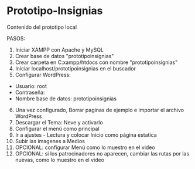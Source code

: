 # Prototipo-Insignias
Contenido del prototipo local

PASOS:
1. Iniciar XAMPP con Apache y MySQL
2. Crear base de datos "prototipoinsignias"
3. Crear carpeta en C:xampp/htdocs con nombre "prototipoinsignias"
4. Iniciar localhost/prototipoinsignias en el buscador
5. Configurar WordPress:
  - Usuario: root
  - Contraseña: 
  - Nombre base de datos: prototipoinsignias
6. Una vez configurado, Borrar paginas de ejemplo e importar el archivo WordPress
7. Descargar el Tema: Neve y activarlo
8. Configurar el menú como principal
9. Ir a ajustes - Lectura y colocar Inicio como página estatica
10. Subir las imagenes a Medios
11. OPCIONAL: configurar Menú como lo muestro en el video
12. OPCIONAL: si los patrocinadores no aparecen, cambiar las rutas por las nuevas, como lo muestro en el video
